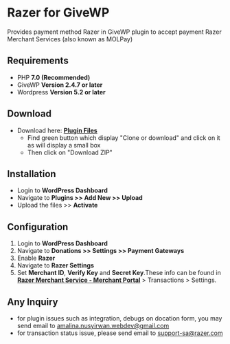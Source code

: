 # Razer for GiveWP

Provides payment method Razer in GiveWP plugin to accept payment Razer Merchant Services (also known as MOLPay) 

## Requirements

* PHP **7.0 (Recommended)**
* GiveWP **Version 2.4.7 or later**
* Wordpress **Version 5.2 or later**

## Download
* Download here: [**Plugin Files**](https://github.com/amaleena123/Razer-GiveWP)
  * Find green button which display "Clone or download" and click on it as will display a small box
  * Then click on "Download ZIP"

## Installation

* Login to **WordPress Dashboard**
* Navigate to **Plugins >> Add New >> Upload**
* Upload the files >> **Activate**

## Configuration

1. Login to **WordPress Dashboard**
2. Navigate to **Donations >> Settings >> Payment Gateways**
3. Enable **Razer**
4. Navigate to **Razer Settings**
5. Set **Merchant ID**, **Verify Key** and **Secret Key**.These info can be found in [**Razer Merchant Service - Merchant Portal**](https://portal.molpay.com/) > Transactions > Settings.

## Any Inquiry
* for plugin issues such as integration, debugs on docation form, you may send email to amalina.nusyirwan.webdev@gmail.com
* for transaction status issue, please send email to support-sa@razer.com
